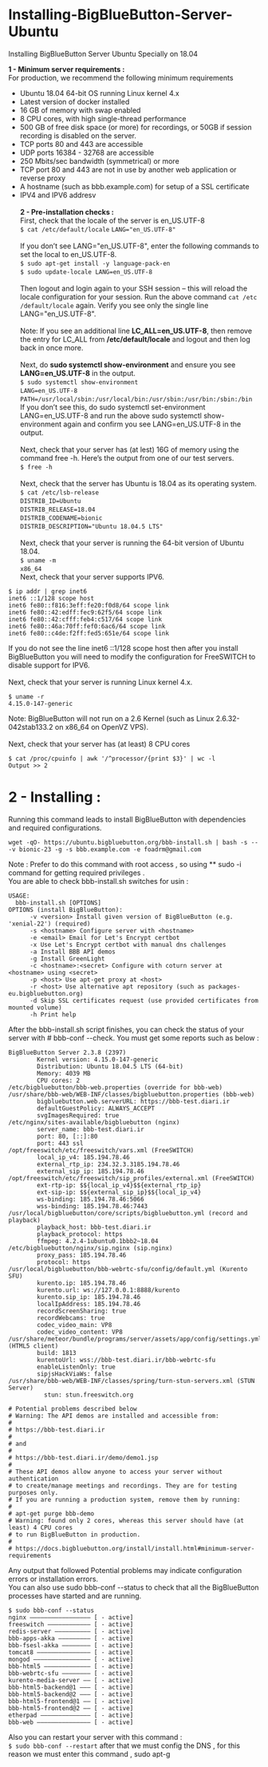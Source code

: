 # Installing-BigBlueButton-Server-Ubuntu
Installing BigBlueButton Server Ubuntu Specially on 18.04

**1 - Minimum server requirements :**<br />
For production, we recommend the following minimum requirements<br />
* Ubuntu 18.04 64-bit OS running Linux kernel 4.x <br />
* Latest version of docker installed<br />
* 16 GB of memory with swap enabled<br />
* 8 CPU cores, with high single-thread performance<br />
* 500 GB of free disk space (or more) for recordings, or 50GB if session recording is disabled on the server.<br />
* TCP ports 80 and 443 are accessible<br />
* UDP ports 16384 - 32768 are accessible<br />
* 250 Mbits/sec bandwidth (symmetrical) or more<br />
* TCP port 80 and 443 are not in use by another web application or reverse proxy<br />
* A hostname (such as bbb.example.com) for setup of a SSL certificate<br />
* IPV4 and IPV6 addresv<br /><br />
**2 - Pre-installation checks :**<br />
First, check that the locale of the server is en_US.UTF-8 <br />
`$ cat /etc/default/locale`
`LANG="en_US.UTF-8"`<br /><br />
If you don’t see LANG="en_US.UTF-8", enter the following commands to set the local to en_US.UTF-8.<br />
`$ sudo apt-get install -y language-pack-en`<br />
`$ sudo update-locale LANG=en_US.UTF-8`<br /><br />
Then logout and login again to your SSH session – this will reload the locale configuration for your session. Run the above command `cat /etc
/default/locale` again. Verify you see only the single line LANG="en_US.UTF-8".<br /><br />
Note: If you see an additional line **LC_ALL=en_US.UTF-8**, then remove the entry for LC_ALL from **/etc/default/locale** and logout and then log
back in once more.<br /><br />
Next, do **sudo systemctl show-environment** and ensure you see **LANG=en_US.UTF-8** in the output.<br />
`$ sudo systemctl show-environment`<br />
`LANG=en_US.UTF-8`<br />
`PATH=/usr/local/sbin:/usr/local/bin:/usr/sbin:/usr/bin:/sbin:/bin`<br />
If you don’t see this, do sudo systemctl set-environment LANG=en_US.UTF-8 and run the above sudo systemctl show-environment again
and confirm you see LANG=en_US.UTF-8 in the output.<br /><br />
Next, check that your server has (at lest) 16G of memory using the command free -h. Here’s the output from one of
our test servers.<br />
`$ free -h`<br /><br />
Next, check that the server has Ubuntu is 18.04 as its operating system.<br />
`$ cat /etc/lsb-release`<br />
`DISTRIB_ID=Ubuntu`<br />
`DISTRIB_RELEASE=18.04`<br />
`DISTRIB_CODENAME=bionic`<br />
`DISTRIB_DESCRIPTION="Ubuntu 18.04.5 LTS"`<br /><br />
Next, check that your server is running the 64-bit version of Ubuntu 18.04.<br />
`$ uname -m`<br />
`x86_64`<br />
Next, check that your server supports IPV6.<br />
```
$ ip addr | grep inet6
inet6 ::1/128 scope host
inet6 fe80::f816:3eff:fe20:f0d8/64 scope link
inet6 fe80::42:edff:fec9:62f5/64 scope link
inet6 fe80::42:cfff:feb4:c517/64 scope link
inet6 fe80::46a:70ff:fef0:6ac6/64 scope link 
inet6 fe80::c4de:f2ff:fed5:651e/64 scope link
```
If you do not see the line inet6 ::1/128 scope host then after you install BigBlueButton you will need to modify the configuration for FreeSWITCH to
disable support for IPV6.<br /><br />
Next, check that your server is running Linux kernel 4.x.<br />
```
$ uname -r
4.15.0-147-generic
```

Note: BigBlueButton will not run on a 2.6 Kernel (such as Linux 2.6.32-042stab133.2 on x86_64 on OpenVZ VPS).<br /><br />
Next, check that your server has (at least) 8 CPU cores<br />
```
$ cat /proc/cpuinfo | awk '/^processor/{print $3}' | wc -l
Output >> 2
```
# 2 - Installing :
Running this command leads to install BigBlueButton with dependencies and required configurations.<br />
```
wget -qO- https://ubuntu.bigbluebutton.org/bbb-install.sh | bash -s -- -v bionic-23 -g -s bbb.example.com -e foadrm@gmail.com
```
Note : Prefer to do this command with root access , so using ** sudo -i  command for getting required privileges .<br />
You are able to check bbb-install.sh switches for usin :<br />
```
USAGE:
  bbb-install.sh [OPTIONS]
OPTIONS (install BigBlueButton):
      -v <version> Install given version of BigBlueButton (e.g. 'xenial-22') (required)
      -s <hostname> Configure server with <hostname>
      -e <email> Email for Let's Encrypt certbot
      -x Use Let's Encrypt certbot with manual dns challenges
      -a Install BBB API demos
      -g Install GreenLight
      -c <hostname>:<secret> Configure with coturn server at <hostname> using <secret>
      -p <host> Use apt-get proxy at <host>
      -r <host> Use alternative apt repository (such as packages-eu.bigbluebutton.org)
      -d Skip SSL certificates request (use provided certificates from mounted volume)
      -h Print help
```

After the bbb-install.sh script finishes, you can check the status of your server with # bbb-conf --check.
You must get some reports such as below :<br />
```
BigBlueButton Server 2.3.8 (2397)
        Kernel version: 4.15.0-147-generic
        Distribution: Ubuntu 18.04.5 LTS (64-bit)
        Memory: 4039 MB
        CPU cores: 2
/etc/bigbluebutton/bbb-web.properties (override for bbb-web)
/usr/share/bbb-web/WEB-INF/classes/bigbluebutton.properties (bbb-web)
        bigbluebutton.web.serverURL: https://bbb-test.diari.ir
        defaultGuestPolicy: ALWAYS_ACCEPT
        svgImagesRequired: true
/etc/nginx/sites-available/bigbluebutton (nginx)
        server_name: bbb-test.diari.ir
        port: 80, [::]:80
        port: 443 ssl
/opt/freeswitch/etc/freeswitch/vars.xml (FreeSWITCH)
        local_ip_v4: 185.194.78.46
        external_rtp_ip: 234.32.3.3185.194.78.46
        external_sip_ip: 185.194.78.46
/opt/freeswitch/etc/freeswitch/sip_profiles/external.xml (FreeSWITCH)
        ext-rtp-ip: $${local_ip_v4}$${external_rtp_ip}
        ext-sip-ip: $${external_sip_ip}$${local_ip_v4}
        ws-binding: 185.194.78.46:5066
        wss-binding: 185.194.78.46:7443
/usr/local/bigbluebutton/core/scripts/bigbluebutton.yml (record and playback)
        playback_host: bbb-test.diari.ir
        playback_protocol: https
        ffmpeg: 4.2.4-1ubuntu0.1bbb2~18.04
/etc/bigbluebutton/nginx/sip.nginx (sip.nginx)
        proxy_pass: 185.194.78.46
        protocol: https
/usr/local/bigbluebutton/bbb-webrtc-sfu/config/default.yml (Kurento SFU)
        kurento.ip: 185.194.78.46
        kurento.url: ws://127.0.0.1:8888/kurento
        kurento.sip_ip: 185.194.78.46
        localIpAddress: 185.194.78.46
        recordScreenSharing: true
        recordWebcams: true
        codec_video_main: VP8
        codec_video_content: VP8
/usr/share/meteor/bundle/programs/server/assets/app/config/settings.yml (HTML5 client)
        build: 1813
        kurentoUrl: wss://bbb-test.diari.ir/bbb-webrtc-sfu
        enableListenOnly: true
        sipjsHackViaWs: false
/usr/share/bbb-web/WEB-INF/classes/spring/turn-stun-servers.xml (STUN Server)
          stun: stun.freeswitch.org
```

```
# Potential problems described below
# Warning: The API demos are installed and accessible from:
#
# https://bbb-test.diari.ir
#
# and
#
# https://bbb-test.diari.ir/demo/demo1.jsp
#
# These API demos allow anyone to access your server without authentication
# to create/manage meetings and recordings. They are for testing purposes only.
# If you are running a production system, remove them by running:
#
# apt-get purge bbb-demo
# Warning: found only 2 cores, whereas this server should have (at least) 4 CPU cores
# to run BigBlueButton in production.
#
# https://docs.bigbluebutton.org/install/install.html#minimum-server-requirements
```
Any output that followed Potential problems may indicate configuration errors or installation errors.<br />
You can also use sudo bbb-conf --status to check that all the BigBlueButton processes have started and are running.<br />
```
$ sudo bbb-conf --status
nginx ————————————————— [ - active]
freeswitch ———————————— [ - active]
redis-server —————————— [ - active]
bbb-apps-akka ————————— [ - active]
bbb-fsesl-akka ———————— [ - active]
tomcat8 ——————————————— [ - active]
mongod ———————————————— [ - active]
bbb-html5 ————————————— [ - active]
bbb-webrtc-sfu ———————— [ - active]
kurento-media-server —— [ - active]
bbb-html5-backend@1 ——— [ - active]
bbb-html5-backend@2 ——— [ - active]
bbb-html5-frontend@1 —— [ - active]
bbb-html5-frontend@2 —— [ - active]
etherpad —————————————— [ - active]
bbb-web ——————————————— [ - active]
```
Also you can restart your server with this command :<br />
`$ sudo bbb-conf --restart`
after that we must config the DNS  , for this reason we must enter this command , 
sudo apt-g


